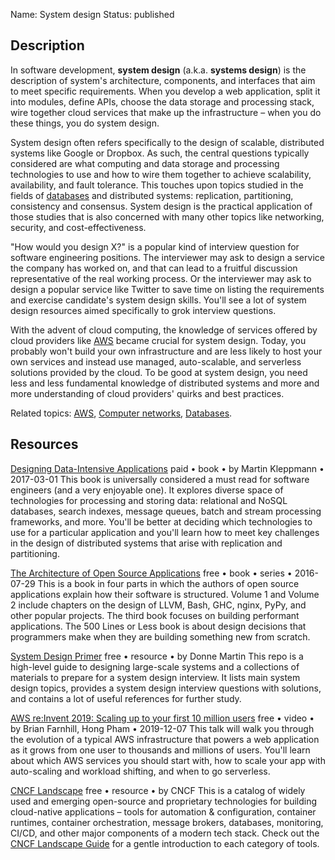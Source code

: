 Name: System design
Status: published

## Description

In software development, **system design** (a.k.a. **systems design**) is the description of system's architecture, components, and interfaces that aim to meet specific requirements. When you develop a web application, split it into modules, define APIs, choose the data storage and processing stack, wire together cloud services that make up the infrastructure – when you do these things, you do system design.

System design often refers specifically to the design of scalable, distributed systems like Google or Dropbox. As such, the central questions typically considered are what computing and data storage and processing technologies to use and how to wire them together to achieve scalability, availability, and fault tolerance. This touches upon topics studied in the fields of [databases](/topics/databases/) and distributed systems: replication, partitioning, consistency and consensus. System design is the practical application of those studies that is also concerned with many other topics like networking, security, and cost-effectiveness.

"How would you design X?" is a popular kind of interview question for software engineering positions. The interviewer may ask to design a service the company has worked on, and that can lead to a fruitful discussion representative of the real working process. Or the interviewer may ask to design a popular service like Twitter to save time on listing the requirements and exercise candidate's system design skills. You'll see a lot of system design resources aimed specifically to grok interview questions.

With the advent of cloud computing, the knowledge of services offered by cloud providers like [AWS](/topics/aws/) became crucial for system design. Today, you probably won't build your own infrastructure and are less likely to host your own services and instead use managed, auto-scalable, and serverless solutions provided by the cloud. To be good at system design, you need less and less fundamental knowledge of distributed systems and more and more understanding of cloud providers' quirks and best practices.

Related topics: [AWS](/topics/aws/), [Computer networks](/topics/computer-networks/), [Databases](/topics/databases/).

## Resources

[Designing Data-Intensive Applications](https://www.oreilly.com/library/view/designing-data-intensive-applications/9781491903063/)
paid • book • by Martin Kleppmann • 2017-03-01
This book is universally considered a must read for software engineers (and a very enjoyable one). It explores diverse space of technologies for processing and storing data: relational and NoSQL databases, search indexes, message queues, batch and stream processing frameworks, and more. You'll be better at deciding which technologies to use for a particular application and you'll learn how to meet key challenges in the design of distributed systems that arise with replication and partitioning.

[The Architecture of Open Source Applications](http://aosabook.org/en/index.html)
free • book • series • 2016-07-29
This is a book in four parts in which the authors of open source applications explain how their software is structured. Volume 1 and Volume 2 include chapters on the design of LLVM, Bash, GHC, nginx, PyPy, and other popular projects. The third book focuses on building performant applications. The 500 Lines or Less book is about design decisions that programmers make when they are building something new from scratch.

[System Design Primer](https://github.com/donnemartin/system-design-primer)
free • resource • by Donne Martin
This repo is a high-level guide to designing large-scale systems and a collections of materials to prepare for a system design interview. It lists main system design topics, provides a system design interview questions with solutions, and contains a lot of useful references for further study.

[AWS re:Invent 2019: Scaling up to your first 10 million users](https://www.youtube.com/watch?v=kKjm4ehYiMs)
free • video • by Brian Farnhill, Hong Pham • 2019-12-07
This talk will walk you through the evolution of a typical AWS infrastructure that powers a web application as it grows from one user to thousands and millions of users. You'll learn about which AWS services you should start with, how to scale your app with auto-scaling and workload shifting, and when to go serverless.

[CNCF Landscape](https://landscape.cncf.io/)
free • resource • by CNCF
This is a catalog of widely used and emerging open-source and proprietary technologies for building cloud-native applications – tools for automation & configuration, container runtimes, container orchestration, message brokers, databases, monitoring, CI/CD, and other major components of a modern tech stack. Check out the [CNCF Landscape Guide](https://landscape.cncf.io/guide) for a gentle introduction to each category of tools.
